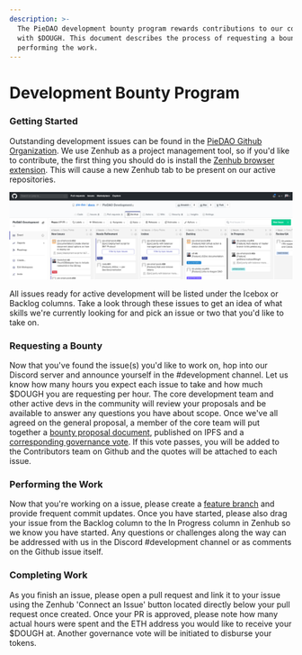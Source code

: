 ```yaml
---
description: >-
  The PieDAO development bounty program rewards contributions to our codebase
  with $DOUGH. This document describes the process of requesting a bounty and
  performing the work.
---
```


# Development Bounty Program

### Getting Started

Outstanding development issues can be found in the [PieDAO Github Organization](https://github.com/pie-dao). We use Zenhub as a project management tool, so if you'd like to contribute, the first thing you should do is install the [Zenhub browser extension](https://www.zenhub.com/extension). This will cause a new Zenhub tab to be present on our active repositories. 

![](../.gitbook/assets/screenshot_2020-06-02_14-46-53.png)

All issues ready for active development will be listed under the Icebox or Backlog columns. Take a look through these issues to get an idea of what skills we're currently looking for and pick an issue or two that you'd like to take on.

### Requesting a Bounty

Now that you've found the issue\(s\) you'd like to work on, hop into our Discord server and announce yourself in the \#development channel. Let us know how many hours you expect each issue to take and how much $DOUGH you are requesting per hour. The core development team and other active devs in the community will review your proposals and be available to answer any questions you have about scope. Once we've all agreed on the general proposal, a member of the core team will put together a [bounty proposal document](https://cloudflare-ipfs.com/ipfs/QmVzwqhzVNYWob24zC1N1Sk7HCb3KAW9P13HX7WjXqdn2g/Travis%20PieDAO%20Proposal%201.pdf), published on IPFS and a [corresponding governance vote](https://mainnet.aragon.org/?#/piedao/0x109b588a4f2a234e302c722f91fe42c5ab828a32/vote/150/). If this vote passes, you will be added to the Contributors team on Github and the quotes will be attached to each issue.

### Performing the Work

Now that you're working on a issue, please create a [feature branch](https://nvie.com/posts/a-successful-git-branching-model/) and provide frequent commit updates. Once you have started, please also drag your issue from the Backlog column to the In Progress column in Zenhub so we know you have started. Any questions or challenges along the way can be addressed with us in the Discord \#development channel or as comments on the Github issue itself.

### Completing Work

As you finish an issue, please open a pull request and link it to your issue using the Zenhub 'Connect an Issue' button located directly below your pull request once created. Once your PR is approved, please note how many actual hours were spent and the ETH address you would like to receive your $DOUGH at. Another governance vote will be initiated to disburse your tokens.

#### 


